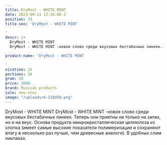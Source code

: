 ```yaml
---
title: DryMost - WHITE MINT
date: 2023-09-11 13:34:00 Z
position: 33
title-seo: 'DryMost - WHITE MINT

'
descr: |+
  DryMost - WHITE MINT
  DryMost - WHITE MINT -новое слово среди вкусовых бестабачных линеек. Теперь они приятны не только на запах, но и на вкус. Основа продукта-микрокристаллическая целлюлоза из хлопка (имеет самые высокие показатели полимеризации и сохраняют влагу в несколько раз лучше, чем древесные аналоги). В удобных слим никпаках.

product-name: 'DryMost - WHITE MINT

'
nicotine: 25
portions: 16
gram: 20
price: 3000
brand: Russian products
sale: new-snus
image: "/uploads/6-218058.png"
---
```


DryMost - WHITE MINT
DryMost - WHITE MINT -новое слово среди вкусовых бестабачных линеек. Теперь они приятны не только на запах, но и на вкус. Основа продукта-микрокристаллическая целлюлоза из хлопка (имеет самые высокие показатели полимеризации и сохраняют влагу в несколько раз лучше, чем древесные аналоги). В удобных слим никпаках.

